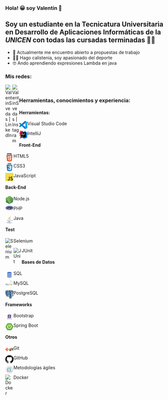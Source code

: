 ### Hola! 😀 soy Valentín 👋

## Soy un estudiante en la **Tecnicatura Universitaria en Desarrollo de Aplicaciones Informáticas** de la _UNICEN_ con todas las cursadas terminadas 👨‍🎓 

- 🔎 Actualmente me encuentro abierto a propuestas de trabajo 
- 💪🏽 Hago calistenia, soy apasionado del deporte
- 🤓 Ando aprendiendo expresiones Lambda en java  


### Mis redes:

[<img align="left" alt="ValentinSvedas | LinkedIn" width="22px" src="https://cdn.jsdelivr.net/npm/simple-icons@v3/icons/linkedin.svg" />][linkedin]
[<img align="left" alt="ValentinSvedas | Instagram" width="22px" src="https://cdn.jsdelivr.net/npm/simple-icons@v3/icons/instagram.svg" />][instagram]

<br />

### Herramientas, conocimientos y experiencia:
#### Herramientas:
<img align="left" alt="Visual Studio Code" width="26px" src="https://raw.githubusercontent.com/github/explore/80688e429a7d4ef2fca1e82350fe8e3517d3494d/topics/visual-studio-code/visual-studio-code.png" /> 
<p align="left">Visual Studio Code</p>
<img align="left" alt="IntelliJ" width="26px" src="/images/intellij.png" /> 
<p align="left">IntelliJ</p>

#### Front-End 
<img align="left" alt="HTML5" width="26px" src="https://raw.githubusercontent.com/github/explore/80688e429a7d4ef2fca1e82350fe8e3517d3494d/topics/html/html.png" />
<p align="left">HTML5</p>
<img align="left" alt="CSS3" width="26px" src="https://raw.githubusercontent.com/github/explore/80688e429a7d4ef2fca1e82350fe8e3517d3494d/topics/css/css.png" />
<p align="left">CSS3</p>
<img align="left" alt="JavaScript" width="26px" src="https://raw.githubusercontent.com/github/explore/80688e429a7d4ef2fca1e82350fe8e3517d3494d/topics/javascript/javascript.png" />
<p align="left">JavaScript</p>


#### Back-End 
<img align="left" alt="Node.js" width="26px" src="https://raw.githubusercontent.com/github/explore/80688e429a7d4ef2fca1e82350fe8e3517d3494d/topics/nodejs/nodejs.png" />
<p> Node.js <p>
<img align="left" alt="PHP" width="26px" src="/images/php.png" />
<p> PHP<p>
<img align="left" alt="Java" width="26px" src="/images/java.png" />
<p> Java<p>

#### Test
<img align="left" alt="Selenium" width="26px" src="https://seeklogo.com/images/S/selenium-logo-DB9103D7CF-seeklogo.com.png" />
<p> Selenium </p>
<img align="left" alt="JUnit" width="26px" src="https://camo.githubusercontent.com/5dee5a2bee00f7a55936519b25e797a846f23b9c0d679e1b25d66d2c9ecdd0e7/687474703a2f2f7777772e73777465737461636164656d792e636f6d2f77702d636f6e74656e742f75706c6f6164732f323031352f31312f4a756e69745f4c6f676f2e706e67" />
<p> JUnit </p>

#### Bases de Datos 
<img align="left" alt="SQL" width="26px" src="https://raw.githubusercontent.com/github/explore/80688e429a7d4ef2fca1e82350fe8e3517d3494d/topics/sql/sql.png" />
<p align="left">SQL</p>
<img align="left" alt="MySQL" width="26px" src="/images/mysql.png" />
<p align="left">MySQL</p>
<img align="left" alt="MySQL" width="26px" src="/images/postgresql.png" />
<p>PostgreSQL </p>


#### Frameworks 
<img align="left" alt="Boostrap" width="26px" src="/images/bootstrap.png" />
<p> Bootstrap</p>
<img align="left" alt="Spring Boot" width="26px" src="/images/spring.png" />
<p> Spring Boot</p>

#### Otros 
<img align="left" alt="Git" width="26px" src="https://raw.githubusercontent.com/github/explore/80688e429a7d4ef2fca1e82350fe8e3517d3494d/topics/git/git.png" />
<p align="left">Git</p>
<img align="left" alt="GitHub" width="26px" src="https://raw.githubusercontent.com/github/explore/78df643247d429f6cc873026c0622819ad797942/topics/github/github.png" />
<p align="left">GitHub</p>
<img align="left" alt="Metodologías" width="26px" src="/images/metodologiasAgiles.png" />
<p align="left">Metodologías ágiles</p>
<img align="left" alt="Docker" width="26px" src="https://www.docker.com/sites/default/files/d8/2019-07/Moby-logo.png" />
<p> Docker </p>


<br />
<br />


[instagram]: https://www.instagram.com/valensvedas/
[linkedin]: https://www.linkedin.com/in/valentin-svedas-616947201/